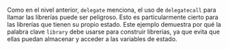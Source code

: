 Como en el nivel anterior, `delegate` menciona, el uso de `delegatecall` para llamar
las librerías puede ser peligroso. Esto es particularmente cierto para las librerías que
tienen su propio estado. Este ejemplo demuestra por qué la palabra clave `library`
debe usarse para construir librerías, ya que evita que ellas puedan
almacenar y acceder a las variables de estado.